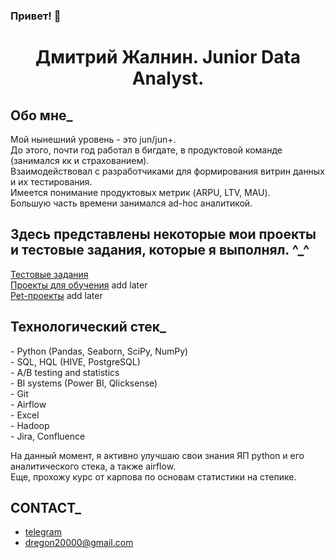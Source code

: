 ### Привет! 👋

<center><h1>Дмитрий Жалнин. Junior Data Analyst.</h1></center>

<h2>Обо мне_</h2>

Мой нынешний уровень - это jun/jun+.<br/>
До этого, почти год работал в бигдате, в продуктовой команде (занимался кк и страхованием).<br/>
Взаимодействовал с разработчиками для формирования витрин данных и их тестирования.<br/>
Имеется понимание продуктовых метрик (ARPU, LTV, MAU).<br/>
Большую часть времени занимался ad-hoc аналитикой.<br/>

<h2>Здесь представлены некоторые мои проекты и тестовые задания, которые я выполнял. ^_^</h2>

[Тестовые задания](https://github.com/dreg601/Dima_Zhalnin)<br/>
[Проекты для обучения]() add later<br/>
[Pet-проекты]() add later<br/>

<h2>Технологический стек_</h2>
- Python (Pandas, Seaborn, SciPy, NumPy)<br/>
- SQL, HQL (HIVE, PostgreSQL)<br/>
- A/B testing and statistics<br/>
- BI systems (Power BI, Qlicksense)<br/>
- Git<br/>
- Airflow<br/>
- Excel<br/>
- Hadoop<br/>
- Jira, Confluence<br/>

На данный момент, я активно улучшаю свои знания ЯП python и его аналитического стека, а также airflow.<br/>
Еще, прохожу курс от карпова по основам статистики на степике.<br/>


<h2>CONTACT_</h2>

   - [telegram](https://t.me/dreg601) 
   - dregon20000@gmail.com 

